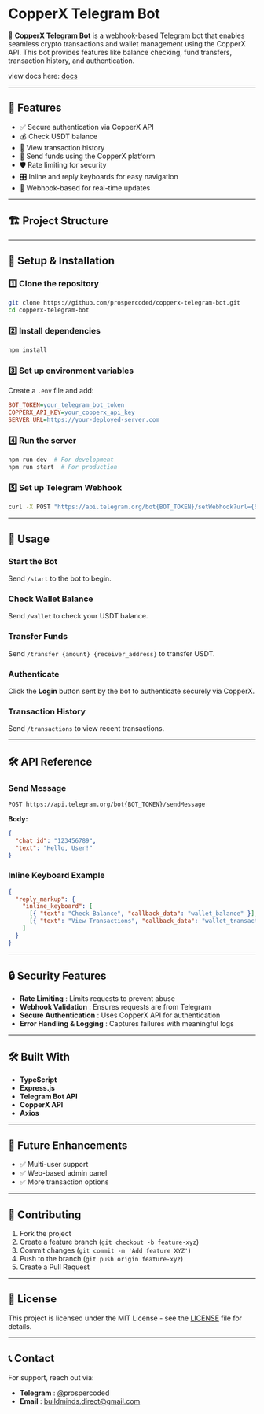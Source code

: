 # CopperX Telegram Bot

🚀 **CopperX Telegram Bot** is a webhook-based Telegram bot that enables seamless crypto transactions and wallet management using the CopperX API. This bot provides features like balance checking, fund transfers, transaction history, and authentication.

view docs here: [docs](https://73zmmrspoh.apidog.io "https://73zmmrspoh.apidog.io")

---

## 📌 Features

- ✅ Secure authentication via CopperX API
- 💰 Check USDT balance
- 🔄 View transaction history
- 💸 Send funds using the CopperX platform
- 🛡️ Rate limiting for security
- 🎛️ Inline and reply keyboards for easy navigation
- 📡 Webhook-based for real-time updates

---

## 🏗️ Project Structure

---

## 🔧 Setup & Installation

### **1️⃣ Clone the repository**

```sh
git clone https://github.com/prospercoded/copperx-telegram-bot.git
cd copperx-telegram-bot
```

### **2️⃣ Install dependencies**

```sh
npm install
```

### **3️⃣ Set up environment variables**

Create a `.env` file and add:

```ini
BOT_TOKEN=your_telegram_bot_token
COPPERX_API_KEY=your_copperx_api_key
SERVER_URL=https://your-deployed-server.com
```

### **4️⃣ Run the server**

```sh
npm run dev  # For development
npm run start  # For production
```

### **5️⃣ Set up Telegram Webhook**

```sh
curl -X POST "https://api.telegram.org/bot{BOT_TOKEN}/setWebhook?url={SERVER_URL}/webhook"
```

---

## 📡 Usage

### **Start the Bot**

Send `/start` to the bot to begin.

### **Check Wallet Balance**

Send `/wallet` to check your USDT balance.

### **Transfer Funds**

Send `/transfer {amount} {receiver_address}` to transfer USDT.

### **Authenticate**

Click the **Login** button sent by the bot to authenticate securely via CopperX.

### **Transaction History**

Send `/transactions` to view recent transactions.

---

## 🛠️ API Reference

### **Send Message**

```http
POST https://api.telegram.org/bot{BOT_TOKEN}/sendMessage
```

**Body:**

```json
{
  "chat_id": "123456789",
  "text": "Hello, User!"
}
```

### **Inline Keyboard Example**

```json
{
  "reply_markup": {
    "inline_keyboard": [
      [{ "text": "Check Balance", "callback_data": "wallet_balance" }],
      [{ "text": "View Transactions", "callback_data": "wallet_transactions" }]
    ]
  }
}
```

---

## 🔒 Security Features

- **Rate Limiting** : Limits requests to prevent abuse
- **Webhook Validation** : Ensures requests are from Telegram
- **Secure Authentication** : Uses CopperX API for authentication
- **Error Handling & Logging** : Captures failures with meaningful logs

---

## 🛠️ Built With

- **TypeScript**
- **Express.js**
- **Telegram Bot API**
- **CopperX API**
- **Axios**

---

## 🚀 Future Enhancements

- ✅ Multi-user support
- ✅ Web-based admin panel
- ✅ More transaction options

---

## 🤝 Contributing

1. Fork the project
2. Create a feature branch (`git checkout -b feature-xyz`)
3. Commit changes (`git commit -m 'Add feature XYZ'`)
4. Push to the branch (`git push origin feature-xyz`)
5. Create a Pull Request

---

## 📜 License

This project is licensed under the MIT License - see the [LICENSE](https://chatgpt.com/c/LICENSE) file for details.

---

## 📞 Contact

For support, reach out via:

- **Telegram** : [@](https://t.me/yourbotusername)prospercoded
- **Email** : [buildminds.direct@gmail.com](mailto:support@yourdomain.com)
